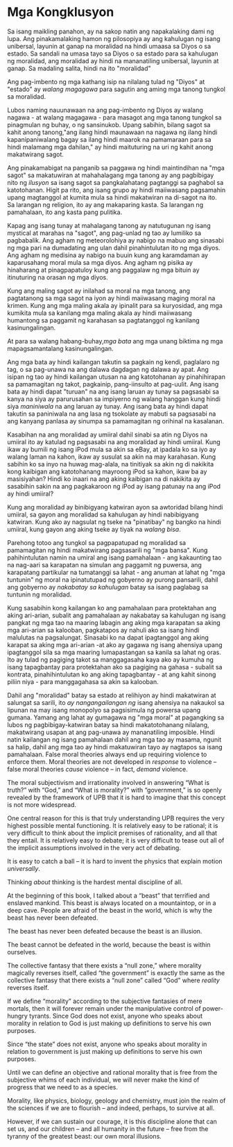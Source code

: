 # Mga Kongklusyon

Sa isang maikling panahon, ay na sakop natin ang napakalaking dami ng lupa. Ang pinakamalaking hamon ng pilosopiya ay ang kahulugan ng isang unibersal, layunin at ganap na moralidad na hindi umaasa sa Diyos o sa estado. Sa sandali na umasa tayo sa Diyos o sa estado para sa kahulugan ng moralidad, ang moralidad ay hindi na mananatiling unibersal, layunin at ganap. Sa madaling salita, hindi na ito "moralidad"

Ang pag-imbento ng mga kathang isip na nilalang tulad ng "Diyos" at "estado" ay *walang magagawa* para sagutin ang aming mga tanong tungkol sa moralidad.

Lubos naming nauunawaan na ang pag-imbento ng Diyos ay walang nagawa - at walang magagawa - para masagot ang mga tanong tungkol sa pinagmulan ng buhay, o ng sansinukob. Upang sabihin, bilang sagot sa kahit anong tanong,"ang ilang hindi maunawaan na nagawa ng ilang hindi kapanipaniwalang bagay sa ilang hindi maarok na pamamaraan para sa hindi malamang mga dahilan," ay hindi maituturing na uri ng kahit anong makatwirang sagot.

Ang pinakamabigat na panganib sa paggawa ng hindi maintindihan na "mga sagot" sa makatuwiran at mahahalagang mga tanong ay ang pagbibigay nito ng *ilusyon* sa isang sagot sa pangkalahatang pagtanggi sa paghabol sa katotohanan. Higit pa rito, ang isang grupo ay hindi maiiwasang pagsamahin upang magtanggol at kumita mula sa hindi makatwiran na di-sagot na ito. Sa larangan ng religion, ito ay ang makaparing kasta. Sa larangan ng pamahalaan, ito ang kasta pang pulitika.

Kapag ang isang tunay at mahalagang tanong ay natutugunan ng isang mystical at marahas na "sagot", ang pag-unlad ng tao ay lumiliko sa pagbabalik. Ang agham ng meteorolohiya ay nabigo na mabuo ang sinasabi ng mga pari na dumadating ang ulan dahil pinahintulutan ito ng mga diyos. Ang agham ng medisina ay nabigo na buuin kung ang karamdaman ay kaparusahang moral mula sa mga diyos. Ang agham ng pisika ay hinaharang at pinagpapatuloy kung ang paggalaw ng mga bituin ay itinuturing na orasan ng mga diyos.

Kung ang maling sagot ay inilahad sa moral na mga tanong, ang pagtatanong sa mga sagot na iyon ay hindi maiiwasang maging moral na krimen. Kung ang mga maling akala ay ipinalit para sa kuryosidad, ang mga kumikita mula sa kanilang mga maling akala ay hindi maiiwasang humantong sa paggamit ng karahasan sa pagtatanggol ng kanilang kasinungalingan.

At para sa walang habang-buhay,*mga bata* ang mga unang biktima ng mga mapagsamantalang kasinungalingan.

Ang mga bata ay hindi kailangan takutin sa pagkain ng kendi, paglalaro ng tag, o sa pag-unawa na ang dalawa dagdagan ng dalawa ay apat. Ang isipan ng tao ay hindi kailangan utusan na ang katotohanan ay pinahihirapan sa pamamagitan ng takot, pagkainip, pang-iinsulto at pag-uulit. Ang isang bata ay hindi dapat "turuan" na ang isang laruan ay tunay sa pagsasabi sa kanya na siya ay parurusahan sa impiyerno ng walang hanggan kung hindi siya *maniniwala* na ang laruan ay tunay. Ang isang bata ay hindi dapat takutin sa paniniwala na ang lasa ng tsokolate ay mabuti sa pagsasabi na ang kanyang panlasa ay sinumpa sa pamamagitan ng orihinal na kasalanan.

Kasabihan na ang moralidad ay umiiral dahil sinabi sa atin ng Diyos na umiiral ito ay katulad ng pagsasabi na ang moralidad ay hindi umiiral. Kung ikaw ay bumili ng isang iPod mula sa akin sa eBay, at ipadala ko sa iyo ay walang laman na kahon, ikaw ay susulat sa akin na may karahasan. Kung sabihin ko sa inyo na huwag mag-alala, na tinitiyak sa akin ng di nakikita kong kaibigan ang katotohanang mayroong iPod sa kahon, ikaw ba ay masisiyahan? Hindi ko inaari na ang aking kaibigan na di nakikita ay sasabihin sakin na ang pagkakaroon ng iPod ay isang patunay na ang iPod ay hindi umiiral?

Kung ang moralidad ay binibigyang katwiran ayon sa awtoridad bilang hindi umiiral, sa gayon ang moralidad sa kahulugan ay hindi nabibigyang katwiran. Kung ako ay nagsulat ng tseke na "pinatibay" ng bangko na hindi umiiral, kung gayon ang aking tseke ay tiyak na *walang bisa*.

Parehong totoo ang tungkol sa pagpapatupad ng moralidad sa pamamagitan ng hindi makatwirang pagsasarili ng "mga bansa". Kung pahihintulutan namin na umiral ang isang pamahalaan - ang kakaunting tao na nag-aari sa karapatan na simulan ang paggamit ng puwersa, ang karapatang partikular na tumatanggi sa lahat - ang anuman at lahat ng "mga tuntunin" ng moral na ipinatutupad ng gobyerno ay purong pansarili, dahil ang gobyerno ay *nakabatay sa kahulugan* batay sa isang paglabag sa tuntunin ng moralidad.

Kung sasabihin kong kailangan ko ang pamahalaan para protektahan ang aking ari-arian, subalit ang pamahalaan ay nakabatay sa kahulugan ng isang pangkat ng mga tao na maaring labagin ang aking mga karapatan sa aking mga ari-arian sa kalooban, pagkatapos ay nahuli ako sa isang hindi malulutas na pagsalungat. Sinasabi ko na dapat ipagtanggol ang aking karapat sa aking mga ari-arian -at ako ay gagawa ng isang ahensiya upang ipagtanggol sila sa mga maaring lumapastangan sa kanila sa lahat ng oras. Ito ay tulad ng pagiging takot sa manggagasaha kaya ako ay kumuha ng isang tapagbantay para protektahan ako sa pagiging na gahasa - subalit sa kontrata, pinahihintulutan ko ang aking tapagbantay - at ang kahit sinong piliin niya - para manggagahasa sa akin sa kalooban.

Dahil ang "moralidad" batay sa estado at relihiyon ay hindi makatwiran at salungat sa sarili, ito *ay nangangailangan ng* isang ahensiya na nakaukol sa lipunan na may isang monopolyo sa pagsisimula ng powersa upang gumana. Yamang ang lahat ay gumagawa ng "mga moral" at pagangking sa lubos ng pagbibigay-katwiran batay sa hindi makatotohanang nilalang, makatwirang usapan at ang pag-unawa ay mananatiling imposible. Hindi natin kailangan ng isang pamahalaan dahil ang mga tao ay masama, ngunit sa halip, dahil ang mga tao ay hindi makatuwiran tayo ay nagtapos sa isang pamahalaan. False moral theories always end up requiring violence to enforce them. Moral theories are not developed in *response* to violence – false moral theories *cause* violence – in fact, *demand* violence.

The moral subjectivism and irrationality involved in answering “What is truth?” with “God,” and “What is morality?” with “government,” is so openly revealed by the framework of UPB that it is hard to imagine that this concept is not more widespread.

One central reason for this is that truly understanding UPB requires the very highest possible mental functioning. It is relatively easy to be rational; it is very difficult to think about the implicit premises of rationality, and all that they entail. It is relatively easy to debate; it is very difficult to tease out all of the implicit assumptions involved in the very act of debating.

It is easy to catch a ball – it is hard to invent the physics that explain motion *universally*.

Thinking *about* thinking is the hardest mental discipline of all.

At the beginning of this book, I talked about a “beast” that terrified and enslaved mankind. This beast is always located on a mountaintop, or in a deep cave. People are afraid of the beast in the world, which is why the beast has never been defeated.

The beast has never been defeated because the beast is an illusion.

The beast cannot be defeated in the world, because the beast is within ourselves.

The collective fantasy that there exists a “null zone,” where morality magically reverses itself, called “the government” is exactly the same as the collective fantasy that there exists a “null zone” called “God” where *reality* reverses itself.

If we define “morality” according to the subjective fantasies of mere mortals, then it will forever remain under the manipulative control of power-hungry tyrants. Since God does not exist, anyone who speaks about morality in relation to God is just making up definitions to serve his own purposes.

Since “the state” does not exist, anyone who speaks about morality in relation to government is just making up definitions to serve his own purposes.

Until we can define an objective and rational morality that is free from the subjective whims of each individual, we will never make the kind of progress that we need to as a species.

Morality, like physics, biology, geology and chemistry, must join the realm of the sciences if we are to flourish – and indeed, perhaps, to survive at all.

However, if we can sustain our courage, it is this discipline alone that can set us, and our children – and all humanity in the future – free from the tyranny of the greatest beast: our own moral illusions.